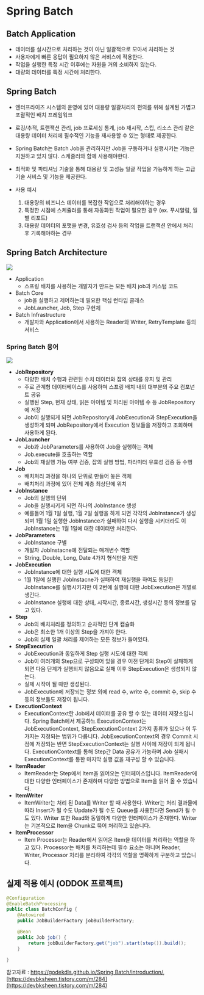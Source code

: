 # Spring Batch

## Batch Application

- 데이터를 실시간으로 처리하는 것이 아닌 일괄적으로 모아서 처리하는 것
- 사용자에게 빠른 응답이 필요하지 않은 서비스에 적용한다.
- 작업을 실행한 특정 시간 이후에는 자원을 거의 소비하지 않는다.
- 대량의 데이터를 특정 시간에 처리한다.

## Spring Batch

- 엔터프라이즈 시스템의 운영에 있어 대용량 일괄처리의 편의를 위해 설계된 가볍고 포괄적인 배치 프레임워크
    
    
- 로깅/추적, 트랜잭션 관리, job 프로세싱 통계, job 재시작, 스킵, 리소스 관리 같은 대용량 데이터 처리에 필수적인 기능을 재사용할 수 있는 형태로 제공한다.
- Spring Batch는 Batch Job을 관리하지만 Job을 구동하거나 실행시키는 기능은 지원하고 있지 않다. 스케줄러와 함께 사용해야한다.
- 최적화 및 파티셔닝 기술을 통해 대용량 및 고성능 일괄 작업을 가능하게 하는 고급 기술 서비스 및 기능을 제공한다.
- 사용 예시
    1. 대용량의 비즈니스 데이터를 복잡한 작업으로 처리해야하는 경우
    2. 특정한 시점에 스케쥴러를 통해 자동화된 작업이 필요한 경우 (ex. 푸시알림, 월 별 리포트)
    3. 대용량 데이터의 포맷을 변경, 유효성 검사 등의 작업을 트랜잭션 안에서 처리 후 기록해야하는 경우

## Spring Batch Architecture

<img src="https://user-images.githubusercontent.com/45252618/196648764-66af5002-3a05-40e7-bf26-576303c3e4a8.png">

- Application
    - 스프링 배치를 사용하는 개발자가 만드는 모든 배치 job과 커스텀 코드
- Batch Core
    - job을 실행하고 제어하는데 필요한 핵심 런타임 클래스
    - JobLauncher, Job, Step 구현체
- Batch Infrastructure
    - 개발자와 Application에서 사용하는 Reader와 Writer, RetryTemplate 등의 서비스

### Spring Batch 용어

<img src="https://user-images.githubusercontent.com/45252618/196648851-076d93b3-0a67-4b92-9abf-1eaf5d926b5f.png">

- **JobRepository**
    - 다양한 배치 수행과 관련된 수치 데이터와 잡의 상태를 유지 및 관리
    - 주로 관계형 데이터베이스를 사용하며 스프링 배치 내의 대부분의 주요 컴포넌트 공유
    - 실행된 Step, 현재 상태, 읽은 아이템 및 처리된 아이템 수 등 JobRepository에 저장
    - Job이 실행되게 되면 JobRepository에 JobExecution과 StepExecution을 생성하게 되며 JobRepository에서 Execution 정보들을 저장하고 조회하며 사용하게 된다.
- **JobLauncher**
    - Job과 JobParameters를 사용하여 Job을 실행하는 객체
    - Job.execute을 호출하는 역할
    - Job의 재실행 가능 여부 검증, 잡의 실행 방법, 파라미터 유효성 검증 등 수행
- **Job**
    - 배치처리 과정을 하나의 단위로 만들어 놓은 객체
    - 배치처리 과정에 있어 전체 계층 최상단에 위치
- **JobInstance**
    - Job의 실행의 단위
    - Job을 실행시키게 되면 하나의 JobInstance 생성
    - 예를들어 1월 1일 실행, 1월 2일 실행을 하게 되면 각각의 JobInstance가 생성되며 1월 1일 실행한 JobInstance가 실패하여 다시 실행을 시키더라도 이 JobInstance는 1월 1일에 대한 데이터만 처리한다.
- **JobParameters**
    - JobInstance 구별
    - 개발자 JobInstacne에 전달되는 매개변수 역할
    - String, Double, Long, Date 4가지 형식만을 지원
- **JobExecution**
    - JobInstance에 대한 실행 시도에 대한 객체
    - 1월 1일에 실행한 JobInstacne가 실패하여 재실행을 하여도 동일한 JobInstance를 실행시키지만 이 2번에 실행에 대한 JobExecution은 개별로 생긴다.
    - JobInstance 실행에 대한 상태, 시작시간,  종료시간, 생성시간 등의 정보를 담고 있다.
- **Step**
    - Job의 배치처리를 정의하고 순차적인 단계 캡슐화
    - Job은 최소한 1개 이상의 Step을 가져야 한다.
    - Job의 실제 일괄 처리를 제어하는 모든 정보가 들어있다.
- **StepExecution**
    - JobExecution과 동일하게 Step 실행 시도에 대한 객체
    - Job이 여러개의 Step으로 구성되어 있을 경우 이전 단계의 Step이 실패하게 되면 다음 단계가 실행되지 않음으로 실패 이후 StepExecution은 생성되지 않는다.
    - 실제 시작이 될 때만 생성된다.
    - JobExecution에 저장되는 정보 외에 read 수, write 수, commit 수, skip 수 등의 정보들도 저장이 됩니다.
- **ExecutionContext**
    - ExecutionContext란 Job에서 데이터를 공유 할 수 있는 데이터 저장소입니다. Spring Batch에서 제공하느 ExecutionContext는 JobExecutionContext, StepExecutionContext 2가지 종류가 있으나 이 두가지는 지정되는 범위가 다릅니다. JobExecutionContext의 경우 Commit 시점에 저장되는 반면 StepExecutionContext는 실행 사이에 저장이 되게 됩니다. ExecutionContext를 통해 Step간 Data 공유가 가능하며 Job 실패시 ExecutionContext를 통한 마지막 실행 값을 재구성 할 수 있습니다.
- **ItemReader**
    - ItemReader는 Step에서 Item을 읽어오는 인터페이스입니다. ItemReader에 대한 다양한 인터페이스가 존재하며 다양한 방법으로 Item을 읽어 올 수 있습니다.
- **ItemWriter**
    - ItemWriter는 처리 된 Data를 Writer 할 때 사용한다. Writer는 처리 결과물에 따라 Insert가 될 수도 Update가 될 수도 Queue를 사용한다면 Send가 될 수도 있다. Writer 또한 Read와 동일하게 다양한 인터페이스가 존재한다. Writer는 기본적으로 Item을 Chunk로 묶어 처리하고 있습니다.
- **ItemProcessor**
    - Item Processor는 Reader에서 읽어온 Item을 데이터를 처리하는 역할을 하고 있다. Processor는 배치를 처리하는데 필수 요소는 아니며 Reader, Writer, Processor 처리를 분리하여 각각의 역할을 명확하게 구분하고 있습니다.
    

## 실제 적용 예시 (ODDOK 프로젝트)

```java
@Configuration
@EnableBatchProcessing
public class BatchConfig {
    @Autowired
    public JobBuilderFactory jobBuilderFactory;

    @Bean
    public Job job() {
        return jobBuilderFactory.get("job").start(step()).build();
    }

}
```

참고자료 : [https://godekdls.github.io/Spring Batch/introduction/](https://godekdls.github.io/Spring%20Batch/introduction/), [https://devbksheen.tistory.com/m/284](https://devbksheen.tistory.com/m/284)
